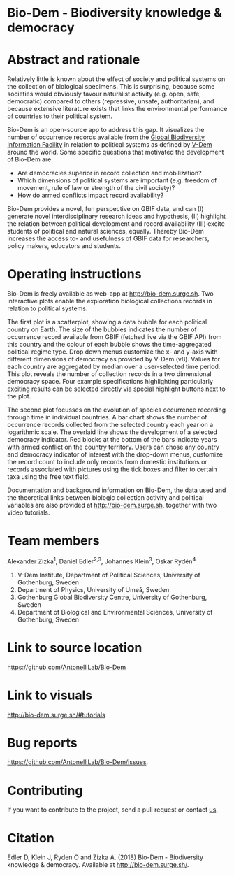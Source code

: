 # Bio-Dem - Biodiversity knowledge & democracy

# Abstract and rationale

Relatively little is known about the effect of society and political systems on the collection of biological specimens. This is surprising, because some societies would obviously favour naturalist activity (e.g. open, safe, democratic) compared to others (repressive, unsafe, authoritarian), and because extensive literature exists that links the environmental performance of countries to their political system.

Bio-Dem is an open-source app to address this gap. It visualizes the number of occurrence records available from the [Global Biodiversity Information Facility](https://www.gbif.org) in relation to political systems as defined by [V-Dem](https://www.v-dem.net/) around the world. Some specific questions that motivated the development of Bio-Dem are:

* Are democracies superior in record collection and mobilization?
* Which dimensions of political systems are important (e.g. freedom of movement, rule of law or strength of the civil society)?
* How do armed conflicts impact record availability?

Bio-Dem provides a novel, fun perspective on GBIF data, and can (I) generate novel interdisciplinary research ideas and hypothesis, (II) highlight the relation between political development and record availability (III) excite students of political and natural sciences, equally. Thereby Bio-Dem increases the access to- and usefulness of GBIF data for researchers, policy makers, educators and students.


# Operating instructions
Bio-Dem is freely available as web-app at http://bio-dem.surge.sh. Two interactive plots enable the exploration biological collections records in relation to political systems. 

The first plot is a scatterplot, showing a data bubble for each political country on Earth. The size of the bubbles indicates the number of occurrence record available from GBIF (fetched live via the GBIF API) from this country and the colour of each bubble shows the time-aggregated political regime type. Drop down menus customize the x- and y-axis with different dimensions of democracy as provided by V-Dem (v8). Values for each country are aggregated by median over a user-selected time period. This plot reveals the number of collection records in a two dimensional democracy space. Four example specifications highlighting particularly exciting results can be selected directly via special highlight buttons next to the plot.

The second plot focusses on the evolution of species occurrence recording through time in individual countries. A bar chart shows the number of occurrence records collected from the selected country each year on a logarithmic scale. The overlaid line shows the development of a selected democracy indicator. Red blocks at the bottom of the bars indicate years with armed conflict on the country territory. Users can chose any country and democracy indicator of interest with the drop-down menus, customize the record count to include only records from domestic institutions or records associated with pictures using the tick boxes and filter to certain taxa using the free text field.

Documentation and background information on Bio-Dem, the data used and the theoretical links between biologic collection activity and political variables are also provided at http://bio-dem.surge.sh, together with two video tutorials.


# Team members
Alexander Zizka<sup>1</sup>, Daniel Edler<sup>2,3</sup>, Johannes Klein<sup>3</sup>, Oskar Rydén<sup>4</sup>
1. V-Dem Institute, Department of Political Sciences, University of Gothenburg, Sweden
2. Department of Physics, University of Umeå, Sweden
3. Gothenburg Global Biodiversity Centre, University of Gothenburg, Sweden
4. Department of Biological and Environmental Sciences, University of Gothenburg, Sweden

# Link to source location
https://github.com/AntonelliLab/Bio-Dem

# Link to visuals
http://bio-dem.surge.sh/#tutorials

# Bug reports
https://github.com/AntonelliLab/Bio-Dem/issues.

# Contributing
If you want to contribute to the project, send a pull request or contact [us](mailto:zizka.alexander@gmail.com).

# Citation
Edler D, Klein J, Ryden O and Zizka A. (2018) Bio-Dem - Biodiversity knowledge & democracy. Available at http://bio-dem.surge.sh/.
